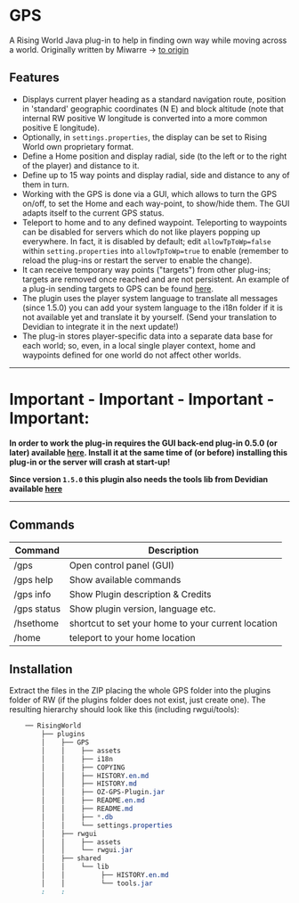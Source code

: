 # GPS
A Rising World Java plug-in to help in finding own way while moving across a world.
Originally written by Miwarre -> [to origin](https://github.com/mgavioli/RisingWorld-GPS)

## Features
- Displays current player heading as a standard navigation route, position in 'standard' geographic coordinates (N E) and block altitude (note that internal RW positive W longitude is converted into a more common positive E longitude).
- Optionally, in `settings.properties`, the display can be set to Rising World own proprietary format.
- Define a Home position and display radial, side (to the left or to the right of the player) and distance to it.
- Define up to 15 way points and display radial, side and distance to any of them in turn.
- Working with the GPS is done via a GUI, which allows to turn the GPS on/off, to set the Home and each way-point, to show/hide them. The GUI adapts itself to the current GPS status.
- Teleport to home and to any defined waypoint. Teleporting to waypoints can be disabled for servers which do not like players popping up everywhere. In fact, it is disabled by default; edit `allowTpToWp=false` within `setting.properties` into `allowTpToWp=true` to enable (remember to reload the plug-ins or restart the server to enable the change).
- It can receive temporary way points ("targets") from other plug-ins; targets are removed once reached and are not persistent. An example of a plug-in sending targets to GPS can be found [here](https://github.com/mgavioli/sampleGPSclient).
- The plugin uses the player system language to translate all messages (since 1.5.0) you can add your system language to the i18n folder if it is not available yet and translate it by yourself. (Send your translation to Devidian to integrate it in the next update!)
- The plug-in stores player-specific data into a separate data base for each world; so, even, in a local single player context, home and waypoints defined for one world do not affect other worlds.
____________________

#  **Important - Important - Important - Important**:

**In order to work the plug-in requires the GUI back-end plug-in 0.5.0 (or later) available [here](https://github.com/mgavioli/rwgui). Install it at the same time of (or before) installing this plug-in or the server will crash at start-up!**

**Since version `1.5.0` this plugin also needs the tools lib from Devidian available [here](https://github.com/Devidian/oz_rw_plugin_tools/releases)**
____________________

## Commands

|Command|Description|
|-|-|
|/gps|Open control panel (GUI)|
|/gps help|Show available commands|
|/gps info|Show Plugin description & Credits|
|/gps status|Show plugin version, language etc.|
|/hsethome|shortcut to set your home to your current location|
|/home|teleport to your home location|

## Installation

Extract the files in the ZIP placing the whole GPS folder into the plugins folder of RW (if the plugins folder does not exist, just create one). The resulting hierarchy should look like this (including rwgui/tools):


```css
    ── RisingWorld
        ├── plugins
        │    ├── GPS
        │    │    ├── assets
        │    │    ├── i18n
        │    │    ├── COPYING
        │    │    ├── HISTORY.en.md
        │    │    ├── HISTORY.md
        │    │    ├── OZ-GPS-Plugin.jar
        │    │    ├── README.en.md
        │    │    ├── README.md
        │    │    ├── *.db
        │    │    └── settings.properties
        │    ├── rwgui
        │    │    ├── assets
        │    │    └── rwgui.jar
        │    ├── shared
        │    │    └── lib
        │    │         ├── HISTORY.en.md
        │    │         └── tools.jar
        :    :
```
